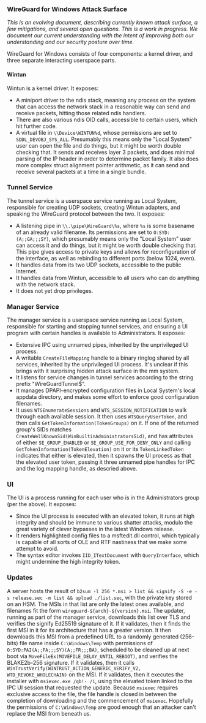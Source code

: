 ### WireGuard for Windows Attack Surface

_This is an evolving document, describing currently known attack surface, a few mitigations, and several open questions. This is a work in progress. We document our current understanding with the intent of improving both our understanding and our security posture over time._

WireGuard for Windows consists of four components: a kernel driver, and three separate interacting userspace parts.

#### Wintun

Wintun is a kernel driver. It exposes:

  - A miniport driver to the ndis stack, meaning any process on the system that can access the network stack in a reasonable way can send and receive packets, hitting those related ndis handlers.
  - There are also various ndis OID calls, accessible to certain users, which hit further code.
  - A virtual file in `\\Device\WINTUN%d`, whose permissions are set to `SDDL_DEVOBJ_SYS_ALL`. Presumably this means only the "Local System" user can open the file and do things, but it might be worth double checking that. It sends and receives layer 3 packets, and does minimal parsing of the IP header in order to determine packet family. It also does more complex struct alignment pointer arithmetic, as it can send and receive several packets at a time in a single bundle.

### Tunnel Service

The tunnel service is a userspace service running as Local System, responsible for creating UDP sockets, creating Wintun adapters, and speaking the WireGuard protocol between the two. It exposes:

  - A listening pipe in `\\.\pipe\WireGuard\%s`, where `%s` is some basename of an already valid filename. Its permissions are set to `O:SYD:(A;;GA;;;SY)`, which presumably means only the "Local System" user can access it and do things, but it might be worth double checking that. This pipe gives access to private keys and allows for reconfiguration of the interface, as well as rebinding to different ports (below 1024, even).
  - It handles data from its two UDP sockets, accessible to the public Internet.
  - It handles data from Wintun, accessible to all users who can do anything with the network stack.
  - It does not yet drop privileges.

### Manager Service

The manager service is a userspace service running as Local System, responsible for starting and stopping tunnel services, and ensuring a UI program with certain handles is available to Administrators. It exposes:

  - Extensive IPC using unnamed pipes, inherited by the unprivileged UI process.
  - A writable `CreateFileMapping` handle to a binary ringlog shared by all services, inherited by the unprivileged UI process. It's unclear if this brings with it surprising hidden attack surface in the mm system.
  - It listens for service changes in tunnel services according to the string prefix "WireGuardTunnel$".
  - It manages DPAPI-encrypted configuration files in Local System's local appdata directory, and makes some effort to enforce good configuration filenames.
  - It uses `WTSEnumerateSessions` and `WTS_SESSION_NOTIFICATION` to walk through each available session. It then uses `WTSQueryUserToken`, and then calls `GetTokenInformation(TokenGroups)` on it. If one of the returned group's SIDs matches `CreateWellKnownSid(WinBuiltinAdministratorsSid)`, and has attributes of either `SE_GROUP_ENABLED` or `SE_GROUP_USE_FOR_DENY_ONLY` and calling `GetTokenInformation(TokenElevation)` on it or its `TokenLinkedToken` indicates that either is elevated, then it spawns the UI process as that the elevated user token, passing it three unnamed pipe handles for IPC and the log mapping handle, as descried above.

### UI

The UI is a process running for each user who is in the Administrators group (per the above). It exposes:

  - Since the UI process is executed with an elevated token, it runs at high integrity and should be immune to various shatter attacks, modulo the great variety of clever bypasses in the latest Windows release.
  - It renders highlighted config files to a msftedit.dll control, which typically is capable of all sorts of OLE and RTF nastiness that we make some attempt to avoid.
  - The syntax editor invokes `IID_ITextDocument` with `QueryInterface`, which might undermine the high integrity token.

### Updates

A server hosts the result of `b2sum -l 256 *.msi > list && signify -S -e -s release.sec -m list && upload ./list.sec`, with the private key stored on an HSM. The MSIs in that list are only the latest ones available, and filenames fit the form `wireguard-${arch}-${version}.msi`. The updater, running as part of the manager service, downloads this list over TLS and verifies the signify Ed25519 signature of it. If it validates, then it finds the first MSI in it for its architecture that has a greater version. It then downloads this MSI from a predefined URL to a randomly generated (256-bits) file name inside `C:\Windows\Temp` with permissions of `O:SYD:PAI(A;;FA;;;SY)(A;;FR;;;BA)`, scheduled to be cleaned up at next boot via `MoveFileEx(MOVEFILE_DELAY_UNTIL_REBOOT)`, and verifies the BLAKE2b-256 signature. If it validates, then it calls `WinTrustVerify(WINTRUST_ACTION_GENERIC_VERIFY_V2, WTD_REVOKE_WHOLECHAIN)` on the MSI. If it validates, then it executes the installer with `msiexec.exe /qb!- /i`, using the elevated token linked to the IPC UI session that requested the update. Because `msiexec` requires exclusive access to the file, the file handle is closed in between the completion of downloading and the commencement of `msiexec`. Hopefully the permissions of `C:\Windows\Temp` are good enough that an attacker can't replace the MSI from beneath us.
